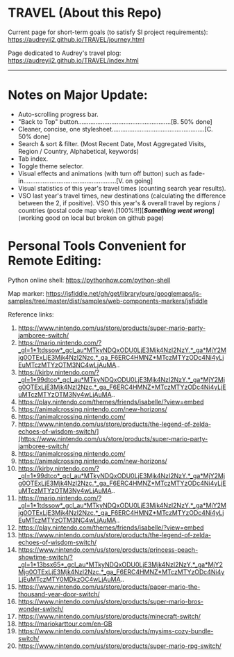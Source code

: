 # TRAVEL (About this Repo)

Current page for short-term goals (to satisfy SI project requirements): https://audreyii2.github.io/TRAVEL/journey.html

Page dedicated to Audrey's travel plog: https://audreyii2.github.io/TRAVEL/index.html

-------------------------------------------------------------------------------------
# Notes on Major Update:

* Auto-scrolling progress bar.
* "Back to Top" button.....................................................[B. 50% done]
* Cleaner, concise, one stylesheet.....................................................[C. 50% done]
* Search & sort & filter. (Most Recent Date, Most Aggregated Visits, Region / Country, Alphabetical, keywords)
* Tab index.
* Toggle theme selector.
* Visual effects and animations (with turn off button) such as fade-in.....................................................[V. on going]
* Visual statistics of this year's travel times (counting search year results).
* VSO last year's travel times, new destinations (calculating the difference between the 2, if positive).
VSO this year's & overall travel by regions / countries (postal code map view).[100%!!!][***Something went wrong***](working good on local but broken on github page)

# Personal Tools Convenient for Remote Editing:

Python online shell: https://pythonhow.com/python-shell

Map marker: https://jsfiddle.net/gh/get/library/pure/googlemaps/js-samples/tree/master/dist/samples/web-components-markers/jsfiddle

Reference links: 

1. https://www.nintendo.com/us/store/products/super-mario-party-jamboree-switch/
2. https://mario.nintendo.com/?_gl=1*1tdssow*_gcl_au*MTkyNDQxODU0LjE3Mjk4NzI2NzY.*_ga*MjY2Mjg0OTExLjE3Mjk4NzI2Nzc.*_ga_F6ERC4HMNZ*MTczMTYzODc4Ni4yLjEuMTczMTYzOTM3NC4wLjAuMA..
3. https://kirby.nintendo.com/?_gl=1*99dtco*_gcl_au*MTkyNDQxODU0LjE3Mjk4NzI2NzY.*_ga*MjY2Mjg0OTExLjE3Mjk4NzI2Nzc.*_ga_F6ERC4HMNZ*MTczMTYzODc4Ni4yLjEuMTczMTYzOTM3Ny4wLjAuMA..
4. https://play.nintendo.com/themes/friends/isabelle/?view=embed
5. https://animalcrossing.nintendo.com/new-horizons/
6. https://animalcrossing.nintendo.com/
7. https://www.nintendo.com/us/store/products/the-legend-of-zelda-echoes-of-wisdom-switch/](https://www.nintendo.com/us/store/products/super-mario-party-jamboree-switch/
8. https://animalcrossing.nintendo.com/
9. https://animalcrossing.nintendo.com/new-horizons/
10. https://kirby.nintendo.com/?_gl=1*99dtco*_gcl_au*MTkyNDQxODU0LjE3Mjk4NzI2NzY.*_ga*MjY2Mjg0OTExLjE3Mjk4NzI2Nzc.*_ga_F6ERC4HMNZ*MTczMTYzODc4Ni4yLjEuMTczMTYzOTM3Ny4wLjAuMA..
11. https://mario.nintendo.com/?_gl=1*1tdssow*_gcl_au*MTkyNDQxODU0LjE3Mjk4NzI2NzY.*_ga*MjY2Mjg0OTExLjE3Mjk4NzI2Nzc.*_ga_F6ERC4HMNZ*MTczMTYzODc4Ni4yLjEuMTczMTYzOTM3NC4wLjAuMA..
12. https://play.nintendo.com/themes/friends/isabelle/?view=embed
13. https://www.nintendo.com/us/store/products/the-legend-of-zelda-echoes-of-wisdom-switch/
14. https://www.nintendo.com/us/store/products/princess-peach-showtime-switch/?_gl=1*13bsx65*_gcl_au*MTkyNDQxODU0LjE3Mjk4NzI2NzY.*_ga*MjY2Mjg0OTExLjE3Mjk4NzI2Nzc.*_ga_F6ERC4HMNZ*MTczMTYzODc4Ni4yLjEuMTczMTY0MDkzOC4wLjAuMA..
15. https://www.nintendo.com/us/store/products/paper-mario-the-thousand-year-door-switch/
16. https://www.nintendo.com/us/store/products/super-mario-bros-wonder-switch/
17. https://www.nintendo.com/us/store/products/minecraft-switch/
18. https://mariokarttour.com/en-GB
19. https://www.nintendo.com/us/store/products/mysims-cozy-bundle-switch/
20. https://www.nintendo.com/us/store/products/super-mario-rpg-switch/
